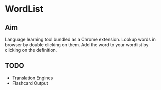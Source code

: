 # WordList
## Aim
Language learning tool bundled as a Chrome extension. Lookup words in browser by double clicking on them. Add the word to your wordlist by clicking on the definition. 
## TODO
+ Translation Engines
+ Flashcard Output
